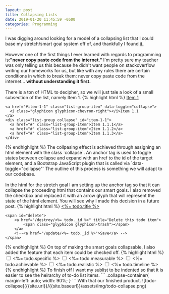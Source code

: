 ```yaml
---
layout: post
title: Collapsing Lists
date: 2019-01-20 11:45:59 -0500
categories: Programming
---
```

I was digging around looking for a model of a collapsing list that I could base my stretch/smart goal system off of, and thankfully I found <a href="https://jsfiddle.net/ann7tctp/">it.</a> 
<br>
<br>
However one of the first things I ever learned with regards to programming is:<strong>"never copy paste code from the internet."</strong> I'm pretty sure my teacher was only telling us this because he didn't want people on stackoverflow writing our homeworks for us, but like with any rules there are certain conditions in which to break them: never copy paste code from the internet... <strong>without understanding it first.</strong> 
<br>
<br>
There is a ton of HTML to decipher, so we will just tale a look of a small subsection of the list, namely Item 1. 
{% highlight html %}
<a href="#item-1" class="list-group-item" data-toggle="collapse">
    <i class="glyphicon glyphicon-chevron-right"></i>Item 1
  </a>
  <div class="list-group collapse" id="item-1">
    
    <a href="#item-1-1" class="list-group-item" data-toggle="collapse">
      <i class="glyphicon glyphicon-chevron-right"></i>Item 1.1
    </a>
    <div class="list-group collapse" id="item-1-1">
      <a href="#" class="list-group-item">Item 1.1.1</a>
      <a href="#" class="list-group-item">Item 1.1.2</a>
      <a href="#" class="list-group-item">Item 1.1.3</a>
    </div>
  </div>
{% endhighlight %}
The collpasing effect is achieved through assigning an html element with the class `collapse`. An anchor tag is used to toggle states between collapse and expand with an href to the id of the target element, and a Bootstrap JavaScript plugin that is called via `data-toggle="collapse"` The outline of this process is something we will adapt to our codebase.
<br>
<br>
In the html for the stretch goal I am setting up the anchor tag so that it can collapse the proceeding html that contains our smart goals. I also removed the checkbox and replaced it with an arrow glyph that will represent the state of the html element. You will see why I made this decision in a future post.
{% highlight html %}
<span class="list-group-item">
    <span class="content-container">
        <a href="#smart_<%= todo._id %>" data-toggle="collapse">
            <i class="glyphicon glyphicon-chevron-right"></i>
            <span id="content<%= todo._id %>">
                <%= todo.title %>
            </span>
        </a>
    </span>

    <span id="delete"> 
        <a href="/destroy/<%= todo._id %>" title="Delete this todo item">
            <span class="glyphicon glyphicon-trash"></span>
        </a>
        <!--<a href="/update/<%= todo._id %>">Save</a> -->
    </span>
</span>
{% endhighlight %}
On top of making the smart goals collapsable, I also added the feature that each item could be checked off.
{% highlight html %}
<div class="list-group collapse collapse-container" id="smart_<%= todo._id %>">
    <span class="list-group-item">
        <input type="checkbox" class="form-check-input" 
        id="sCheck<%= todo._id %>" 
        onclick="isChecked('sCheck<%= todo._id %>', 'specific<%= todo._id %>')">
        <span id="specific<%= todo._id %>"><%= todo.specific %></span>
    </span>
    <span class="list-group-item">
        <input type="checkbox" class="form-check-input" 
        id="mCheck<%= todo._id %>" 
        onclick="isChecked('mCheck<%= todo._id %>', 'measurable<%= todo._id %>')">
        <span id="measurable<%= todo._id %>"><%= todo.measurable %></span>
    </span>
    <span class="list-group-item">
        <input type="checkbox" class="form-check-input" 
        id="aCheck<%= todo._id %>" 
        onclick="isChecked('aCheck<%= todo._id %>', 'achievable<%= todo._id %>')">
        <span id="achievable<%= todo._id %>"><%= todo.achievable %></span>
    </span>
    <span class="list-group-item">
        <input type="checkbox" class="form-check-input" 
        id="rCheck<%= todo._id %>" 
        onclick="isChecked('rCheck<%= todo._id %>', 'realistic<%= todo._id %>')">
        <span id="realistic<%= todo._id %>"><%= todo.realistic %></span>
    </span>
    <span class="list-group-item">
        <input type="checkbox" class="form-check-input" 
        id="tCheck<%= todo._id %>" 
        onclick="isChecked('tCheck<%= todo._id %>', 'timeline<%= todo._id %>')">
        <span id="timeline<%= todo._id %>"><%= todo.timeline %></span>
    </span>
</div>
{% endhighlight %}
To finish off I want my sublist to be indented so that it is easier to see the heirarchy of to-do list items.
```
.collapse-container{
    margin-left: auto;
    width: 90%;
}
```
With that our finished product.
![todo-collapse]({{site.url}}/{{site.baseurl}}/assets/img/todo-collapse.png)
